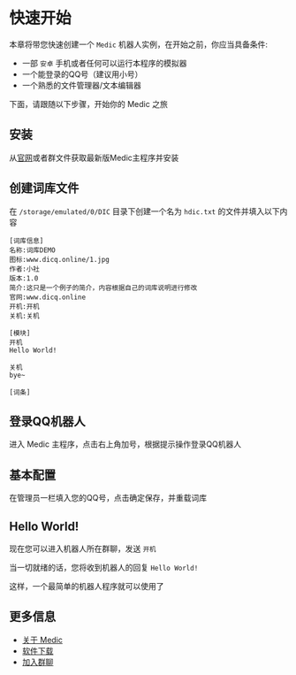 # 快速开始
本章将带您快速创建一个 `Medic` 机器人实例，在开始之前，你应当具备条件:

- 一部 `安卓` 手机或者任何可以运行本程序的模拟器
- 一个能登录的QQ号（建议用小号）
- 一个熟悉的文件管理器/文本编辑器

下面，请跟随以下步骤，开始你的 Medic 之旅

## 安装
从[官网](http://medicxd.top/)或者群文件获取最新版Medic主程序并安装

## 创建词库文件
在 `/storage/emulated/0/DIC` 目录下创建一个名为 `hdic.txt` 的文件并填入以下内容
```
[词库信息]
名称:词库DEMO
图标:www.dicq.online/1.jpg
作者:小社
版本:1.0
简介:这只是一个例子的简介，内容根据自己的词库说明进行修改
官网:www.dicq.online
开机:开机
关机:关机

[模块]
开机
Hello World!

关机
bye~

[词条]

```

## 登录QQ机器人
进入 Medic 主程序，点击右上角加号，根据提示操作登录QQ机器人

## 基本配置
在管理员一栏填入您的QQ号，点击确定保存，并重载词库

## Hello World!
现在您可以进入机器人所在群聊，发送 `开机`

当一切就绪的话，您将收到机器人的回复 `Hello World!`

这样，一个最简单的机器人程序就可以使用了

## 更多信息
- [关于 Medic](#)
- [软件下载](http://medicxd.top/)
- [加入群聊](https://jq.qq.com/?_wv=1027&k=K5csid5C)
